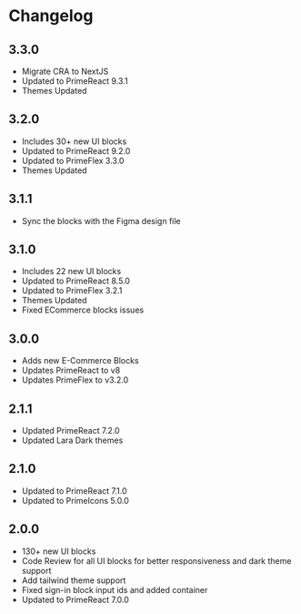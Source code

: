 # Changelog

## 3.3.0

-  Migrate CRA to NextJS
-  Updated to PrimeReact 9.3.1
-  Themes Updated

## 3.2.0

- Includes 30+ new UI blocks
- Updated to PrimeReact 9.2.0
- Updated to PrimeFlex 3.3.0
- Themes Updated

## 3.1.1

- Sync the blocks with the Figma design file

## 3.1.0
- Includes 22 new UI blocks
- Updated to PrimeReact 8.5.0
- Updated to PrimeFlex 3.2.1
- Themes Updated
- Fixed ECommerce blocks issues

## 3.0.0

- Adds new E-Commerce Blocks
- Updates PrimeReact to v8
- Updates PrimeFlex to v3.2.0

## 2.1.1

- Updated PrimeReact 7.2.0
- Updated Lara Dark themes

## 2.1.0

- Updated to PrimeReact 7.1.0
- Updated to PrimeIcons 5.0.0

## 2.0.0

- 130+ new UI blocks
- Code Review for all UI blocks for better responsiveness and dark theme support
- Add tailwind theme support
- Fixed sign-in block input ids and added container
- Updated to PrimeReact 7.0.0
